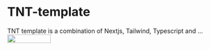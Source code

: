 # TNT-template

TNT template is a combination of Nextjs, Tailwind, Typescript and ...
<img align="left" width="100" height="20" src="https://hits.link/hits?url=https://repository-images.githubusercontent.com/515960347/469114f0-7051-4647-aeae-c9475c2c2cc7" />
